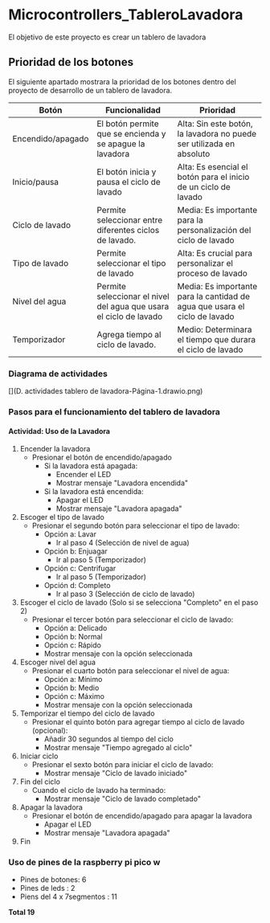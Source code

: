 # Microcontrollers_TableroLavadora
El objetivo de este proyecto es crear un tablero de lavadora

## Prioridad de los botones

El siguiente apartado mostrara la prioridad de los botones dentro del proyecto de desarrollo de un tablero de lavadora.

| Botón | Funcionalidad | Prioridad |
|-------|---------------|-----------|
| Encendido/apagado |El botón permite que se encienda y se apague la lavadora | Alta: Sin este botón, la lavadora no puede ser utilizada en absoluto |
| Inicio/pausa | El botón inicia y pausa el ciclo de lavado | Alta: Es esencial el botón para el inicio de un ciclo de lavado |
| Ciclo de lavado | Permite seleccionar entre diferentes ciclos de lavado. | Media: Es importante para la personalización del ciclo de lavado |
| Tipo de lavado | Permite seleccionar el tipo de lavado | Alta: Es crucial para personalizar el proceso de lavado |
| Nivel del agua | Permite seleccionar el nivel del agua que usara el ciclo de lavado | Media: Es importante para la cantidad de agua que usara el ciclo de lavado | 
| Temporizador | Agrega tiempo al ciclo de lavado. | Medio: Determinara el tiempo que durara el ciclo de lavado | 

### Diagrama de actividades 

[](D. actividades tablero de lavadora-Página-1.drawio.png)

### Pasos para el funcionamiento del tablero de lavadora

#### Actividad: Uso de la Lavadora 
1. Encender la lavadora
    - Presionar el botón de encendido/apagado
        - Si la lavadora está apagada:
            - Encender el LED
            - Mostrar mensaje "Lavadora encendida"
        - Si la lavadora está encendida:
            - Apagar el LED
            - Mostrar mensaje "Lavadora apagada"
2. Escoger el tipo de lavado
    - Presionar el segundo botón para seleccionar el tipo de lavado:
        - Opción a: Lavar
            - Ir al paso 4 (Selección de nivel de agua)
        - Opción b: Enjuagar
            - Ir al paso 5 (Temporizador)
        - Opción c: Centrifugar
            - Ir al paso 5 (Temporizador)
        - Opción d: Completo
            - Ir al paso 3 (Selección de ciclo de lavado)
3. Escoger el ciclo de lavado (Solo si se selecciona "Completo" en el paso 2)
    - Presionar el tercer botón para seleccionar el ciclo de lavado:
        - Opción a: Delicado
        - Opción b: Normal
        - Opción c: Rápido
        - Mostrar mensaje con la opción seleccionada
4. Escoger nivel del agua
    - Presionar el cuarto botón para seleccionar el nivel de agua:
        - Opción a: Mínimo
        - Opción b: Medio
        - Opción c: Máximo
        - Mostrar mensaje con la opción seleccionada
5. Temporizar el tiempo del ciclo de lavado
    - Presionar el quinto botón para agregar tiempo al ciclo de lavado (opcional):
        - Añadir 30 segundos al tiempo del ciclo
        - Mostrar mensaje "Tiempo agregado al ciclo"
6. Iniciar ciclo
    - Presionar el sexto botón para iniciar el ciclo de lavado:
        - Mostrar mensaje "Ciclo de lavado iniciado"
7. Fin del ciclo
    - Cuando el ciclo de lavado ha terminado:
        - Mostrar mensaje "Ciclo de lavado completado"
8. Apagar la lavadora
    - Presionar el botón de encendido/apagado para apagar la lavadora
        - Apagar el LED
        - Mostrar mensaje "Lavadora apagada"
9. Fin

### Uso de pines de la raspberry pi pico w

- Pines de botones: 6
- Pines de leds : 2
- Piens del 4 x 7segmentos : 11

**Total  19**

